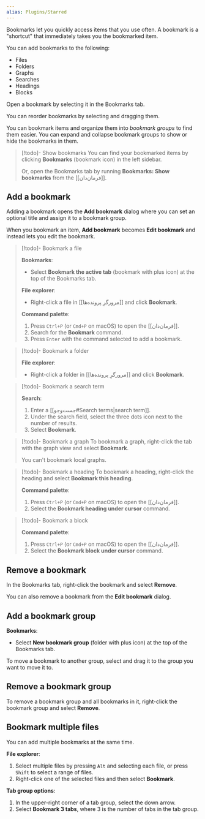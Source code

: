 ```yaml
---
alias: Plugins/Starred
---
```


Bookmarks let you quickly access items that you use often. A bookmark is a "shortcut" that immediately takes you the bookmarked item.

You can add bookmarks to the following:

- Files
- Folders
- Graphs
- Searches
- Headings
- Blocks

Open a bookmark by selecting it in the Bookmarks tab.

You can reorder bookmarks by selecting and dragging them.

You can bookmark items and organize them into _bookmark groups_ to find them easier. You can expand and collapse bookmark groups to show or hide the bookmarks in them.

> [!todo]- Show bookmarks
> You can find your bookmarked items by clicking **Bookmarks** (bookmark icon) in the left sidebar.
>
> Or, open the Bookmarks tab by running **Bookmarks: Show bookmarks** from the [[فرمان‌دان]].

## Add a bookmark

Adding a bookmark opens the **Add bookmark** dialog where you can set an optional title and assign it to a bookmark group.

When you bookmark an item, **Add bookmark** becomes **Edit bookmark** and instead lets you edit the bookmark.

> [!todo]- Bookmark a file
>
> **Bookmarks**:
>
> - Select **Bookmark the active tab** (bookmark with plus icon) at the top of the Bookmarks tab.
>
> **File explorer**:
>
> - Right-click a file in [[مرورگرِ پرونده‌ها]] and click **Bookmark**.
>
> **Command palette**:
>
> 1. Press `Ctrl+P` (or `Cmd+P` on macOS) to open the [[فرمان‌دان]].
> 2. Search for the **Bookmark** command.
> 3. Press `Enter` with the command selected to add a bookmark.

> [!todo]- Bookmark a folder
>
> **File explorer**:
>
> - Right-click a folder in [[مرورگرِ پرونده‌ها]] and click **Bookmark**.

> [!todo]- Bookmark a search term
>
> **Search**:
>
> 1. Enter a [[جست‌وجو#Search terms|search term]].
> 2. Under the search field, select the three dots icon next to the number of results.
> 3. Select **Bookmark**.

> [!todo]- Bookmark a graph
> To bookmark a graph, right-click the tab with the graph view and select **Bookmark**.
>
> You can't bookmark local graphs.

> [!todo]- Bookmark a heading
> To bookmark a heading, right-click the heading and select **Bookmark this heading**.
>
> **Command palette**:
>
> 1. Press `Ctrl+P` (or `Cmd+P` on macOS) to open the [[فرمان‌دان]].
> 2. Select the **Bookmark heading under cursor** command.

> [!todo]- Bookmark a block
>
> **Command palette**:
>
> 1. Press `Ctrl+P` (or `Cmd+P` on macOS) to open the [[فرمان‌دان]].
> 2. Select the **Bookmark block under cursor** command.

## Remove a bookmark

In the Bookmarks tab, right-click the bookmark and select **Remove**.

You can also remove a bookmark from the **Edit bookmark** dialog.

## Add a bookmark group

**Bookmarks**:

- Select **New bookmark group** (folder with plus icon) at the top of the Bookmarks tab.

To move a bookmark to another group, select and drag it to the group you want to move it to.

## Remove a bookmark group

To remove a bookmark group and all bookmarks in it, right-click the bookmark group and select **Remove**.

## Bookmark multiple files

You can add multiple bookmarks at the same time.

**File explorer**:

1. Select multiple files by pressing `Alt` and selecting each file, or press `Shift` to select a range of files.
2. Right-click one of the selected files and then select **Bookmark**.

**Tab group options**:

1. In the upper-right corner of a tab group, select the down arrow.
2. Select **Bookmark 3 tabs**, where 3 is the number of tabs in the tab group.
